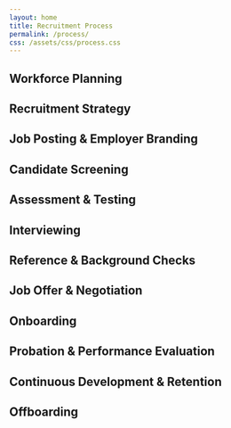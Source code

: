 ```yaml
---
layout: home
title: Recruitment Process
permalink: /process/
css: /assets/css/process.css
---
```



<div class="timeline">
  <div class="process left"><h2>Workforce Planning</h2></div>
  <div class="process right"><h2>Recruitment Strategy</h2></div>
  <div class="process left"><h2>Job Posting &amp; Employer Branding</h2></div>
  <div class="process right"><h2>Candidate Screening</h2></div>
  <div class="process left"><h2>Assessment &amp; Testing</h2></div>
  <div class="process right"><h2>Interviewing</h2></div>
  <div class="process left"><h2>Reference &amp; Background Checks</h2></div>
  <div class="process right"><h2>Job Offer &amp; Negotiation</h2></div>
  <div class="process left"><h2>Onboarding</h2></div>
  <div class="process right"><h2>Probation &amp; Performance Evaluation</h2></div>
  <div class="process left"><h2>Continuous Development &amp; Retention</h2></div>
  <div class="process right"><h2>Offboarding</h2></div>
</div>







